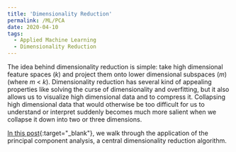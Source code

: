 ```yaml
---
title: 'Dimensionality Reduction'
permalink: /ML/PCA
date: 2020-04-10
tags:
  - Applied Machine Learning
  - Dimensionality Reduction
---
```


The idea behind dimensionality reduction is simple: take high dimensional feature spaces ($k$) and project them onto lower dimensional subspaces ($m$) (where $m$ < $k$). Dimensionality reduction has several kind of appealing properties like solving the curse of dimensionality and overfitting, but it also allows us to visualize high dimensional data and to compress it. Collapsing high dimensional data that would otherwise be too difficult for us to understand or interpret suddenly becomes much more salient when we collapse it down into two or three dimensions.


[In this post](/applied_ml/PCA.html){:target="_blank"}, we walk through the application of the principal component analysis, a central dimensionality reduction algorithm.
